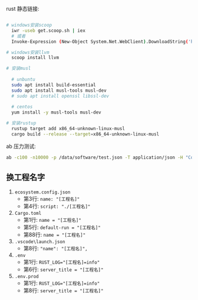 rust 静态链接:
```bash

# windows安装scoop
  iwr -useb get.scoop.sh | iex
  # 或者
  Invoke-Expression (New-Object System.Net.WebClient).DownloadString('https://get.scoop.sh')

# windows安装llvm
  scoop install llvm

# 安装musl
  
  # unbuntu
  sudo apt install build-essential
  sudo apt install musl-tools musl-dev
  # sudo apt install openssl libssl-dev
  
  # centos
  yum install -y musl-tools musl-dev

# 安装rustup
  rustup target add x86_64-unknown-linux-musl
  cargo build --release --target=x86_64-unknown-linux-musl
```

ab 压力测试:
```bash
ab -c100 -n10000 -p /data/software/test.json -T application/json -H "Content-Type: application/json" -H "Cache-Control: no-cache" -H "Bearer eyJhbGciOiJIUzI1NiJ9.eyJpZCI6IjlMbW5xaExJVHpLc2tGTy9sY1hScUEiLCJkZXB0X2lkIjoiUi9WSFcwa3pSeEs5dEc4bUlITWRiUSIsInRlbmFudF9pZCI6IlpEYlpsQzFPVDhLYURnNnNveE1DQlEiLCJsYW5nIjoiemgtY24iLCJleHAiOjIwMDAwNDkwOTF9.cvfaeUTk2p28-RPPcfb3DPOQTk54-GdsboJAbeUxq1k" http://localhost:5001/graphql
```

## 换工程名字
1. `ecosystem.config.json`
    - 第3行: `name: "[工程名]"`
    - 第4行: `script: "./[工程名]"`
2. `Cargo.toml`
    - 第1行: `name = "[工程名]"`
    - 第5行: `default-run = "[工程名]"`
    - 第88行: `name = "[工程名]"`
3. `.vscode\launch.json`
    - 第8行: `"name": "[工程名]",`
4. `.env`
    - 第1行: `RUST_LOG="[工程名]=info"`
    - 第6行: `server_title = "[工程名]"`
5. `.env.prod`
    - 第1行: `RUST_LOG="[工程名]=info"`
    - 第8行: `server_title = "[工程名]"`
